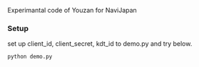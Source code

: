 Experimantal code of Youzan for NaviJapan

### Setup
set up client_id, client_secret, kdt_id to demo.py
and try below.

`python demo.py`
